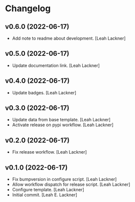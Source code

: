Changelog
=========


v0.6.0 (2022-06-17)
-------------------
- Add note to readme about development. [Leah Lackner]


v0.5.0 (2022-06-17)
-------------------
- Update documentation link. [Leah Lackner]


v0.4.0 (2022-06-17)
-------------------
- Update badges. [Leah Lackner]


v0.3.0 (2022-06-17)
-------------------
- Update data from base template. [Leah Lackner]
- Activate release on pypi workflow. [Leah Lackner]


v0.2.0 (2022-06-17)
-------------------
- Fix release workflow. [Leah Lackner]


v0.1.0 (2022-06-17)
-------------------
- Fix bumpversion in configure script. [Leah Lackner]
- Allow workflow dispatch for release script. [Leah Lackner]
- Configure template. [Leah Lackner]
- Initial commit. [Leah E. Lackner]


